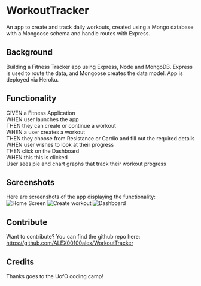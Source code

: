 # WorkoutTracker
An app to create and track daily workouts, created using a Mongo database with a Mongoose schema and handle routes with Express.

## Background 

Building a Fitness Tracker app using Express, Node and MongoDB. Express is used to route the data, and Mongoose creates the data model. App is deployed via Heroku. 

## Functionality

GIVEN a Fitness Application <br />
WHEN user launches the app <br />
THEN they can create or continue a workout<br />
WHEN a user creates a workout<br />
THEN they choose from Resistance or Cardio and fill out the required details<br />
WHEN user wishes to look at their progress <br />
THEN click on the Dashboard<br />
WHEN this this is clicked <br />
User sees pie and chart graphs that track their workout progress<br />

## Screenshots 

Here are screenshots of the app displaying the functionality:
![Home Screen](https://user-images.githubusercontent.com/53154900/113948895-d4870480-97c2-11eb-82e2-728c77ef20c7.PNG)
![Create workout](https://user-images.githubusercontent.com/53154900/113948901-d6e95e80-97c2-11eb-893c-2d45179c0df2.PNG)
![Dashboard](https://user-images.githubusercontent.com/53154900/113948904-d81a8b80-97c2-11eb-991e-d5f180012cae.PNG)

## Contribute

Want to contribute? You can find the github repo here: https://github.com/ALEX00100alex/WorkoutTracker

## Credits

Thanks goes to the UofO coding camp!